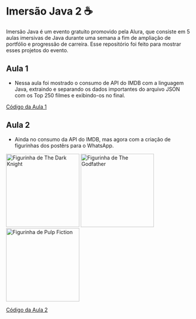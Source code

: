 # Imersão Java 2 ☕

Imersão Java é um evento gratuito promovido pela Alura, que consiste em 5 aulas imersivas de Java durante uma semana a fim de ampliação de portfólio e progressão de carreira. Esse repositório foi feito para mostrar esses projetos do evento.

## Aula 1
- Nessa aula foi mostrado o consumo de API do IMDB com a linguagem Java, extraindo e separando os dados importantes do arquivo JSON com os Top 250 filmes e exibindo-os no final.

<a href="Aula 1/alurastickers/src">Código da Aula 1</a>

## Aula 2
- Ainda no consumo da API do IMDB, mas agora com a criação de figurinhas dos postêrs para o WhatsApp.


<img src="Aula 2/alurastickers/saída/The Dark Knight.png" alt="Figurinha de The Dark Knight" width="200"> <img src="Aula 2/alurastickers/saída/The Godfather.png" alt="Figurinha de The Godfather" width="200"> <img src="Aula 2/alurastickers/saída/Pulp Fiction.png" alt="Figurinha de Pulp Fiction" width="200">

<a href="Aula 2/alurastickers/src">Código da Aula 2</a>


